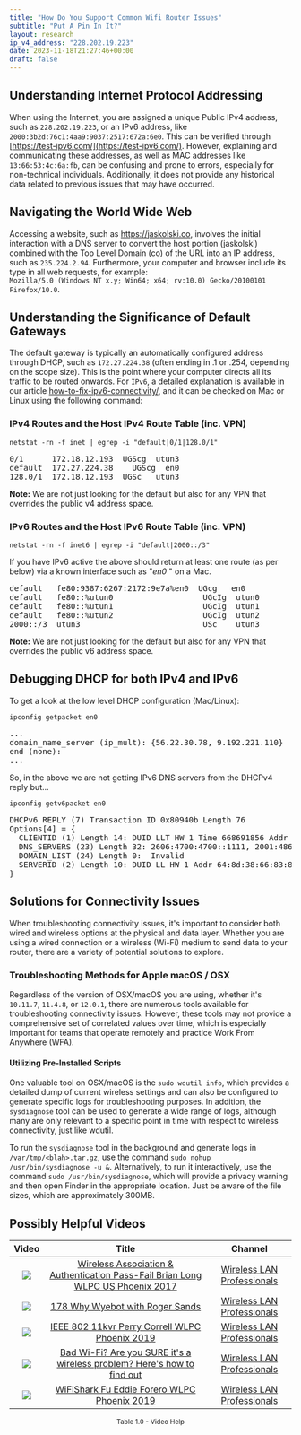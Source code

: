 ```yaml
---
title: "How Do You Support Common Wifi Router Issues"
subtitle: "Put A Pin In It?"
layout: research
ip_v4_address: "228.202.19.223"
date: 2023-11-18T21:27:46+00:00
draft: false
---
```


## Understanding Internet Protocol Addressing

When using the Internet, you are assigned a unique Public IPv4 address, such as ```228.202.19.223```, or an IPv6 address, like ```2000:3b2d:76c1:4aa9:9037:2517:672a:6e0```. This can be verified through [https://test-ipv6.com/](https://test-ipv6.com/). However, explaining and communicating these addresses, as well as MAC addresses like ```13:66:53:4c:6a:fb```, can be confusing and prone to errors, especially for non-technical individuals. Additionally, it does not provide any historical data related to previous issues that may have occurred.
## Navigating the World Wide Web

Accessing a website, such as https://jaskolski.co, involves the initial interaction with a DNS server to convert the host portion (jaskolski) combined with the Top Level Domain (co) of the URL into an IP address, such as ```235.224.2.94```. Furthermore, your computer and browser include its type in all web requests, for example: <br>```Mozilla/5.0 (Windows NT x.y; Win64; x64; rv:10.0) Gecko/20100101 Firefox/10.0```.
## Understanding the Significance of Default Gateways

The default gateway is typically an automatically configured address through DHCP, such as ```172.27.224.38``` (often ending in .1 or .254, depending on the scope size). This is the point where your computer directs all its traffic to be routed onwards. For ```IPv6```, a detailed explanation is available in our article [how-to-fix-ipv6-connectivity/](/blog/how-to-fix-ipv6-connectivity/), and it can be checked on Mac or Linux using the following command:<br>
### IPv4 Routes and the Host IPv4 Route Table (inc. VPN)
```netstat -rn -f inet | egrep -i "default|0/1|128.0/1"```

<pre>
0/1      172.18.12.193  UGScg  utun3
default  172.27.224.38    UGScg  en0
128.0/1  172.18.12.193  UGSc   utun3</pre>

**Note:** We are not just looking for the default but also for any VPN that overrides the public v4 address space.

### IPv6 Routes and the Host IPv6 Route Table (inc. VPN)
```netstat -rn -f inet6 | egrep -i "default|2000::/3"```

If you have IPv6 active the above should return at least one route (as per below) via a known interface such as "_en0_ " on a Mac. 

<pre>
default   fe80:9387:6267:2172:9e7a%en0  UGcg   en0
default   fe80::%utun0                   UGcIg  utun0
default   fe80::%utun1                   UGcIg  utun1
default   fe80::%utun2                   UGcIg  utun2
2000::/3  utun3                          USc    utun3</pre>

**Note:** We are not just looking for the default but also for any VPN that overrides the public v6 address space.
<br>

## Debugging DHCP for both IPv4 and IPv6

To get a look at the low level DHCP configuration (Mac/Linux): 

```ipconfig getpacket en0```

<pre>
...
domain_name_server (ip_mult): {56.22.30.78, 9.192.221.110}
end (none):
...</pre>

So, in the above we are not getting IPv6 DNS servers from the DHCPv4 reply but...

```ipconfig getv6packet en0```

<pre>
DHCPv6 REPLY (7) Transaction ID 0x80940b Length 76
Options[4] = {
  CLIENTID (1) Length 14: DUID LLT HW 1 Time 668691856 Addr 13:66:53:4c:6a:fb
  DNS_SERVERS (23) Length 32: 2606:4700:4700::1111, 2001:4860:4860::8844
  DOMAIN_LIST (24) Length 0:  Invalid
  SERVERID (2) Length 10: DUID LL HW 1 Addr 64:8d:38:66:83:87
}</pre>




## Solutions for Connectivity Issues
When troubleshooting connectivity issues, it's important to consider both wired and wireless options at the physical and data layer. Whether you are using a wired connection or a wireless (Wi-Fi) medium to send data to your router, there are a variety of potential solutions to explore.
### Troubleshooting Methods for Apple macOS / OSX
Regardless of the version of OSX/macOS you are using, whether it's ```10.11.7```, ```11.4.8```, or ```12.0.1```, there are numerous tools available for troubleshooting connectivity issues. However, these tools may not provide a comprehensive set of correlated values over time, which is especially important for teams that operate remotely and practice Work From Anywhere (WFA).
#### Utilizing Pre-Installed Scripts
One valuable tool on OSX/macOS is the ```sudo wdutil info```, which provides a detailed dump of current wireless settings and can also be configured to generate specific logs for troubleshooting purposes. In addition, the ```sysdiagnose``` tool can be used to generate a wide range of logs, although many are only relevant to a specific point in time with respect to wireless connectivity, just like wdutil.

To run the ```sysdiagnose``` tool in the background and generate logs in ```/var/tmp/<blah>.tar.gz```, use the command ```sudo nohup /usr/bin/sysdiagnose -u &```. Alternatively, to run it interactively, use the command ```sudo /usr/bin/sysdiagnose```, which will provide a privacy warning and then open Finder in the appropriate location. Just be aware of the file sizes, which are approximately 300MB.
## Possibly Helpful Videos

<link href="/plugins/lity/css/lity.min.css" rel="stylesheet">
<script src="/plugins/lity/js/lity.min.js"></script>
<div class="table1-start"></div>

|Video | Title | Channel |
| :---: | :---: | :---: |
|<a href="https://www.youtube.com/watch?v=EWURmcra5_4" data-lity><img src="https://i.ytimg.com/vi/EWURmcra5_4/default.jpg" class="img-fluid"></a>|<a href="https://www.youtube.com/watch?v=EWURmcra5_4" data-lity>Wireless Association &amp; Authentication Pass-Fail   Brian Long   WLPC US Phoenix 2017</a>|<a target="_blank" href="https://www.youtube.com/channel/UCIzBSS46vcqhwmBZ7ZpY-yg" >Wireless LAN Professionals</a>|
|<a href="https://www.youtube.com/watch?v=qmt2DSkYT_k" data-lity><img src="https://i.ytimg.com/vi/qmt2DSkYT_k/default.jpg" class="img-fluid"></a>|<a href="https://www.youtube.com/watch?v=qmt2DSkYT_k" data-lity>178   Why Wyebot with Roger Sands</a>|<a target="_blank" href="https://www.youtube.com/channel/UCIzBSS46vcqhwmBZ7ZpY-yg" >Wireless LAN Professionals</a>|
|<a href="https://www.youtube.com/watch?v=p_K9xHxFM8Y" data-lity><img src="https://i.ytimg.com/vi/p_K9xHxFM8Y/default.jpg" class="img-fluid"></a>|<a href="https://www.youtube.com/watch?v=p_K9xHxFM8Y" data-lity>IEEE 802 11kvr   Perry Correll   WLPC Phoenix 2019</a>|<a target="_blank" href="https://www.youtube.com/channel/UCIzBSS46vcqhwmBZ7ZpY-yg" >Wireless LAN Professionals</a>|
|<a href="https://www.youtube.com/watch?v=1G4qihqHZJ0" data-lity><img src="https://i.ytimg.com/vi/1G4qihqHZJ0/default.jpg" class="img-fluid"></a>|<a href="https://www.youtube.com/watch?v=1G4qihqHZJ0" data-lity>Bad Wi-Fi? Are you SURE it&#39;s a wireless problem? Here&#39;s how to find out</a>|<a target="_blank" href="https://www.youtube.com/channel/UCIzBSS46vcqhwmBZ7ZpY-yg" >Wireless LAN Professionals</a>|
|<a href="https://www.youtube.com/watch?v=5sSjGo2DZHc" data-lity><img src="https://i.ytimg.com/vi/5sSjGo2DZHc/default.jpg" class="img-fluid"></a>|<a href="https://www.youtube.com/watch?v=5sSjGo2DZHc" data-lity>WiFiShark Fu   Eddie Forero   WLPC Phoenix 2019</a>|<a target="_blank" href="https://www.youtube.com/channel/UCIzBSS46vcqhwmBZ7ZpY-yg" >Wireless LAN Professionals</a>|

<center><small>Table 1.0 - Video Help</small></center>
 <br>
<div class="table1-end"></div>
<script type="text/javascript">
(function() {
    $('div.table1-start').nextUntil('div.table1-end', 'table').addClass('table thead-dark table-striped table-responsive rounded').attr('id', 't1');
    $('#t1').find('thead').addClass('thead-dark');
})();
</script>
